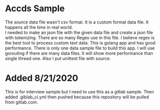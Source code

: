 # Accds Sample
The source data file wasn't csv format.  It is a custom format data file.  It happens all the time in real world.  
I needed to make an json file with the given data file and create a json file with tokenizing.
There are so many Regex use in this file.  I believe regex is the best tool to process custom text data.
This is golang app and has good performance.  There is only one data sample file to build this app.
I will use gorouting if there are many data files.  It will show more performance than single thread one.
Also I put unittest file with source.  

# Added 8/21/2020
This is for interview sample but I need to use this as a gitlab sample.
Then added .giblab_ci.yml then pushed because this repository will be pulled from gitlab.com.
